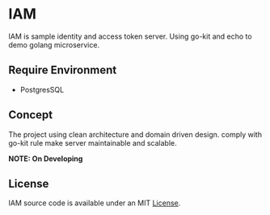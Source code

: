 IAM
========
IAM is sample identity and access token server.
Using go-kit and echo to demo golang microservice.

## Require Environment

* PostgresSQL

## Concept

The project using clean architecture and domain driven design.
comply with go-kit rule make server maintainable and scalable.

**NOTE: On Developing**

## License

IAM source code is available under an MIT [License](https://github.com/karta0898098/iam/blob/master/LICENSE "link").




